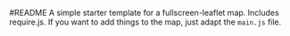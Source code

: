 #README
A simple starter template for a fullscreen-leaflet map. Includes require.js.
If you want to add things to the map, just adapt the ```main.js``` file.